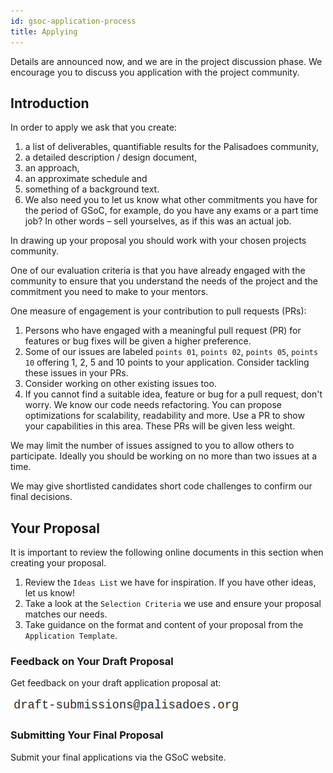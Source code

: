 ```yaml
---
id: gsoc-application-process
title: Applying
---
```


Details are announced now, and we are in the project discussion phase. We encourage you to discuss you application with the project community.

## Introduction

In order to apply we ask that you create:

1. a list of deliverables, quantifiable results for the Palisadoes community,
1. a detailed description / design document,
1. an approach,
1. an approximate schedule and
1. something of a background text.
1. We also need you to let us know what other commitments you have for the period of GSoC, for example, do you have any exams or a part time job? In other words &#8211; sell yourselves, as if this was an actual job.

In drawing up your proposal you should work with your chosen projects community.

One of our evaluation criteria is that you have already engaged with the community to ensure that you understand the needs of the project and the commitment you need to make to your mentors.

One measure of engagement is your contribution to pull requests (PRs):

1. Persons who have engaged with a meaningful pull request (PR) for features or bug fixes will be given a higher preference.
1. Some of our issues are labeled `points 01`, `points 02`, `points 05`, `points 10` offering 1, 2, 5 and 10 points to your application. Consider tackling these issues in your PRs.
1. Consider working on other existing issues too.
1. If you cannot find a suitable idea, feature or bug for a pull request, don't worry. We know our code needs refactoring. You can propose optimizations for scalability, readability and more. Use a PR to show your capabilities in this area. These PRs will be given less weight.

We may limit the number of issues assigned to you to allow others to participate. Ideally you should be working on no more than two issues at a time.

We may give shortlisted candidates short code challenges to confirm our final decisions.

## Your Proposal

It is important to review the following online documents in this section when creating your proposal.

1. Review the `Ideas List` we have for inspiration. If you have other ideas, let us know!
1. Take a look at the `Selection Criteria` we use and ensure your proposal matches our needs.
1. Take guidance on the format and content of your proposal from the `Application Template`.

### Feedback on Your Draft Proposal

Get feedback on your draft application proposal at:

![img](/img/email/draft-submissions.png)

### Submitting Your Final Proposal

Submit your final applications via the GSoC website.
